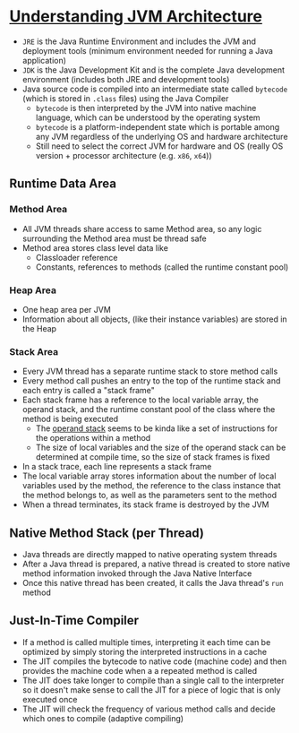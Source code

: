 # [Understanding JVM Architecture](https://medium.com/platform-engineer/understanding-jvm-architecture-22c0ddf09722)

* `JRE` is the Java Runtime Environment and includes the JVM and deployment tools (minimum environment needed for running a Java application)
* `JDK` is the Java Development Kit and is the complete Java development environment (includes both JRE and development tools)
* Java source code is compiled into an intermediate state called `bytecode` (which is stored in `.class` files) using the Java Compiler
  * `bytecode` is then interpreted by the JVM into native machine language, which can be understood by the operating system
  * `bytecode` is a platform-independent state which is portable among any JVM regardless of the underlying OS and hardware architecture
  * Still need to select the correct JVM for hardware and OS (really OS version + processor architecture (e.g. `x86`, `x64`))

## Runtime Data Area

### Method Area

* All JVM threads share access to same Method area, so any logic surrounding the Method area must be thread safe
* Method area stores class level data like
  * Classloader reference
  * Constants, references to methods (called the runtime constant pool)

### Heap Area

* One heap area per JVM
* Information about all objects, (like their instance variables) are stored in the Heap

### Stack Area

* Every JVM thread has a separate runtime stack to store method calls
* Every method call pushes an entry to the top of the runtime stack and each entry is called a "stack frame"
* Each stack frame has a reference to the local variable array, the operand stack, and the runtime constant pool of the class where the method is being executed
  * The [operand stack](https://stackoverflow.com/a/24427197/5225575) seems to be kinda like a set of instructions for the operations within a method
  * The size of local variables and the size of the operand stack can be determined at compile time, so the size of stack frames is fixed
* In a stack trace, each line represents a stack frame
* The local variable array stores information about the number of local variables used by the method, the reference to the class instance that the method belongs to, as well as the parameters sent to the method
* When a thread terminates, its stack frame is destroyed by the JVM

## Native Method Stack (per Thread)

* Java threads are directly mapped to native operating system threads
* After a Java thread is prepared, a native thread is created to store native method information invoked through the Java Native Interface
* Once this native thread has been created, it calls the Java thread's `run` method

## Just-In-Time Compiler

* If a method is called multiple times, interpreting it each time can be optimized by simply storing the interpreted instructions in a cache
* The JIT compiles the bytecode to native code (machine code) and then provides the machine code when a a repeated method is called
* The JIT does take longer to compile than a single call to the interpreter so it doesn't make sense to call the JIT for a piece of logic that is only executed once
* The JIT will check the frequency of various method calls and decide which ones to compile (adaptive compiling)

